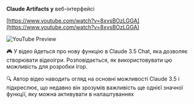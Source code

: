 <!--
date: 2024-07-08T23:03:45
-->

**Claude Artifacts у**  веб-інтерфейсі


[https://www.youtube.com/watch?v=8xvsBOzLGGA](https://www.youtube.com/watch?v=8xvsBOzLGGA)

![YouTube Preview](https://img.youtube.com/vi/8xvsBOzLGGA/mqdefault.jpg)



🎮 У відео йдеться про нову функцію в Claude 3.5 Chat, яка дозволяє створювати відеоігри. Розповідається, як використовувати цю можливість для розробки ігор.

🔍 Автор відео наводить огляд на основні можливості Claude 3.5 і підкреслює, що недавно він зрозумів важливість ще однієї значної функції, яку можна активувати в налаштуваннях